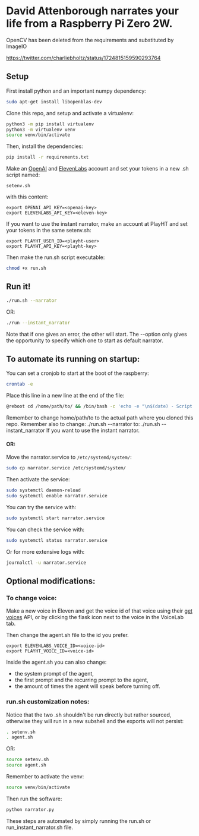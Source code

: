 # David Attenborough narrates your life from a Raspberry Pi Zero 2W. 
OpenCV has been deleted from the requirements and substituted by ImageIO

https://twitter.com/charliebholtz/status/1724815159590293764

## Setup

First install python and an important numpy dependency:
```bash
sudo apt-get install libopenblas-dev
```

Clone this repo, and setup and activate a virtualenv:

```bash
python3 -m pip install virtualenv
python3 -m virtualenv venv
source venv/bin/activate
```

Then, install the dependencies:
```bash
pip install -r requirements.txt
```

Make an [OpenAI](https://beta.openai.com/) and [ElevenLabs](https://elevenlabs.io) account and set your tokens in a new .sh script named:
```
setenv.sh
```
with this content:
```
export OPENAI_API_KEY=<openai-key>
export ELEVENLABS_API_KEY=<eleven-key>
```
If you want to use the instant narrator, make an account at PlayHT and set your tokens in the same setenv.sh:
```
export PLAYHT_USER_ID=<playht-user>
export PLAYHT_API_KEY=<playht-key>
```

Then make the run.sh script executable:
```bash
chmod +x run.sh
```

## Run it!
```bash
./run.sh --narrator
```
OR:
```bash
./run --instant_narrator
```
Note that if one gives an error, the other will start. The --option only gives the opportunity to specify which one to start as default narrator.

## To automate its running on startup:
You can set a cronjob to start at the boot of the raspberry:
```bash
crontab -e
```
Place this line in a new line at the end of the file:
```bash
@reboot cd /home/path/to/ && /bin/bash -c 'echo -e "\n$(date) - Script started\n" >> ./run.log; /bin/bash ./run.sh --narrator >> ./run.log 2>&1; echo -e "\n$(date) - Script ended\n" >> ./run.log'
```
Remember to change home/path/to to the actual path where you cloned this repo.
Remember also to change:
./run.sh --narrator
to:
./run.sh --instant_narrator
If you want to use the instant narrator.

#### OR:
Move the narrator.service to ```/etc/systemd/system/```:
```bash
sudo cp narrator.service /etc/systemd/system/
```
Then activate the service:
```bash
sudo systemctl daemon-reload
sudo systemctl enable narrator.service
```
You can try the service with:
```bash
sudo systemctl start narrator.service
```
You can check the service with:
```bash
sudo systemctl status narrator.service
```
Or for more extensive logs with:
```bash
journalctl -u narrator.service
```

## Optional modifications:

### To change voice:
Make a new voice in Eleven and get the voice id of that voice using their [get voices](https://elevenlabs.io/docs/api-reference/voices) API, or by clicking the flask icon next to the voice in the VoiceLab tab.

Then change the agent.sh file to the id you prefer.
```
export ELEVENLABS_VOICE_ID=<voice-id>
export PLAYHT_VOICE_ID=<voice-id>
```

Inside the agent.sh you can also change:
- the system prompt of the agent, 
- the first prompt and the recurring prompt to the agent,
- the amount of times the agent will speak before turning off.

### run.sh customization notes:
Notice that the two .sh shouldn't be run directly but rather sourced, otherwise they will run in a new subshell and the exports will not persist:
```bash
. setenv.sh
. agent.sh
```
OR:
```bash
source setenv.sh
source agent.sh
```

Remember to activate the venv:
```bash
source venv/bin/activate
```
Then run the software:
```bash
python narrator.py
```

These steps are automated by simply running the run.sh or run_instant_narrator.sh file.